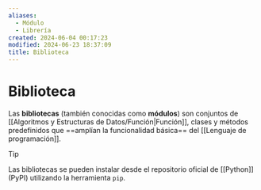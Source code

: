 ```yaml
---
aliases:
  - Módulo
  - Librería
created: 2024-06-04 00:17:23
modified: 2024-06-23 18:37:09
title: Biblioteca
---
```


# Biblioteca

Las **bibliotecas** (también conocidas como **módulos**) son conjuntos de [[Algoritmos y Estructuras de Datos/Función|Función]], clases y métodos predefinidos que ==amplían la funcionalidad básica== del [[Lenguaje de programación]].

> [!tip]
> Las bibliotecas se pueden instalar desde el repositorio oficial de [[Python]] (PyPI) utilizando la herramienta `pip`.
